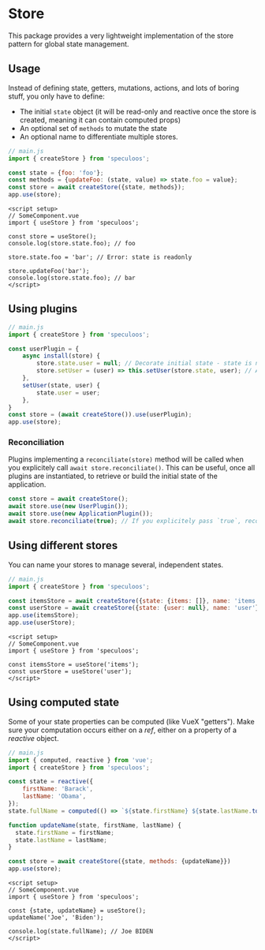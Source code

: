 # Store

This package provides a very lightweight implementation of the store pattern for global state management.

## Usage

Instead of defining state, getters, mutations, actions, and lots of boring stuff, you only have to define:
- The initial `state` object (it will be read-only and reactive once the store is created, meaning it can contain computed props)
- An optional set of `methods` to mutate the state
- An optional name to differentiate multiple stores.

```javascript
// main.js
import { createStore } from 'speculoos';

const state = {foo: 'foo'};
const methods = {updateFoo: (state, value) => state.foo = value};
const store = await createStore({state, methods});
app.use(store);
```

```vue
<script setup>
// SomeComponent.vue
import { useStore } from 'speculoos';

const store = useStore();
console.log(store.state.foo); // foo

store.state.foo = 'bar'; // Error: state is readonly

store.updateFoo('bar');
console.log(store.state.foo); // bar
</script>
```

## Using plugins

```javascript
// main.js
import { createStore } from 'speculoos';

const userPlugin = {
    async install(store) {
        store.state.user = null; // Decorate initial state - state is not readonly yet at this point
        store.setUser = (user) => this.setUser(store.state, user); // Add accessors
    },
    setUser(state, user) {
        state.user = user;
    },
}
const store = (await createStore()).use(userPlugin);
app.use(store);
```

### Reconciliation

Plugins implementing a `reconciliate(store)` method will be called when you explicitely call `await store.reconciliate()`.
This can be useful, once all plugins are instantiated, to retrieve or build the initial state of the application.

```javascript
const store = await createStore();
await store.use(new UserPlugin());
await store.use(new ApplicationPlugin());
await store.reconciliate(true); // If you explicitely pass `true`, reconcilation methods will be called sequentially, by the order the plugins were installed.
```

## Using different stores

You can name your stores to manage several, independent states.

```javascript
// main.js
import { createStore } from 'speculoos';

const itemsStore = await createStore({state: {items: []}, name: 'items'});
const userStore = await createStore({state: {user: null}, name: 'user'});
app.use(itemsStore);
app.use(userStore);
```

```vue
<script setup>
// SomeComponent.vue
import { useStore } from 'speculoos';

const itemsStore = useStore('items');
const userStore = useStore('user');
</script>
```

## Using computed state

Some of your state properties can be computed (like VueX "getters"). Make sure your computation occurs either on a _ref_,
either on a property of a _reactive_ object.

```javascript
// main.js
import { computed, reactive } from 'vue';
import { createStore } from 'speculoos';

const state = reactive({
    firstName: 'Barack',
    lastName: 'Obama',
});
state.fullName = computed(() => `${state.firstName} ${state.lastName.toUpperCase()}`);

function updateName(state, firstName, lastName) {
  state.firstName = firstName;
  state.lastName = lastName;
}

const store = await createStore({state, methods: {updateName}})
app.use(store);
```

```vue
<script setup>
// SomeComponent.vue
import { useStore } from 'speculoos';

const {state, updateName} = useStore();
updateName('Joe', 'Biden');

console.log(state.fullName); // Joe BIDEN
</script>
```
